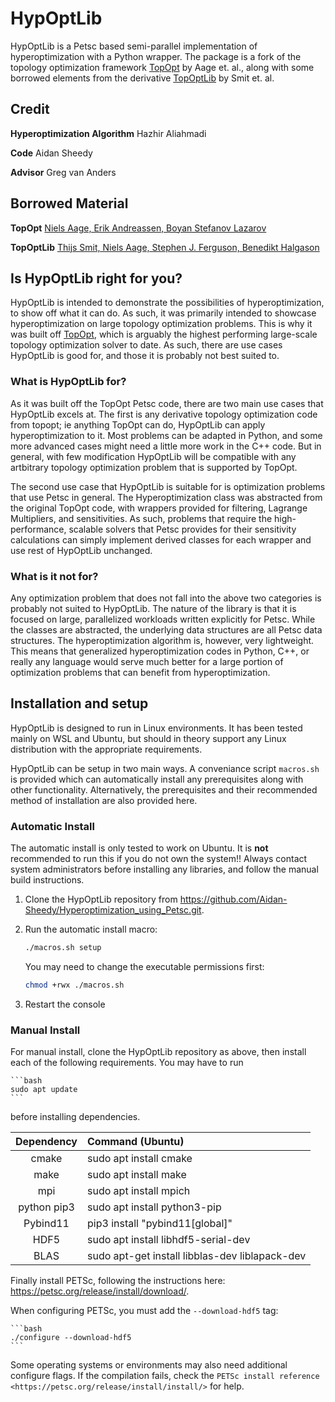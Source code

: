 <!-- TopOpt_in_PETSc
===============
A 3D large-scale topology optimization code using PETSc
===============

The code (or framework) presented on this page is a fully parallel framework for conducting very large scale topology optimziation on structured grids. For more
details see www.topopt.dtu.dk/PETSc.

Updated and refactored to remove dependence of TopOpt.cc/h in all other classe,
June, 2019, Niels Aage

To clone repository:
>> git clone https://github.com/topopt/TopOpt_in_PETSc.git

NOTE: The code requires PETSc version 3.11.0 or newer ! Also note that the code is not tested against the development branch on git.

This code has been tested on:
- Linux systems including: Ubuntu 18.04, Red hat enterprise linux 8

This code requires the following external software to work:
- PETSc version 3.11.4 or earlier (though never than 3.8.x)
- Requires LAPACK/BLAS
- Requires MPI

Compile following rules in makefile_ref

Normal compilation time of framework, e.g. 4s: "make topopt -j"

Run the base example by typing e.g.: "mpirun -np 4 ./topopt"

Postprocess results using Python 2.6: "bin2vtu #" where # refers to the iteration number

Visualize using ParaView (version 5.7 or earlier)

The expected result of the base code is the (but on a coarse mesh!) cantilever beam from:
Aage, N., Andreassen, E., & Lazarov, B. S. (2015). Topology optimization using PETSc: An easy-to-use, fully parallel, open source topology optimization framework. Structural and Multidisciplinary Optimization, 51(3), 565–572. https://doi.org/10.1007/s00158-014-1157-0

Extensions: 
===============
An extension of the code including manufacturing filters/constraints can be found here:
https://github.com/edofersan/MaximumSize_on_TopOpt_in_PETSc


_______________________________________________________________________________________________________________________________________________ -->

# HypOptLib

HypOptLib is a Petsc based semi-parallel implementation of hyperoptimization with a Python wrapper. The package is a
fork of the topology optimization framework
[TopOpt](https://www.topopt.mek.dtu.dk/apps-and-software/large-scale-topology-optimization-code-using-petsc) by Aage
et. al., along with some borrowed elements from the derivative [TopOptLib](https://doi.org/10.1007/s00158-021-03018-7) by Smit et. al.

## Credit

**Hyperoptimization Algorithm** Hazhir Aliahmadi

**Code** Aidan Sheedy

**Advisor** Greg van Anders

## Borrowed Material

**TopOpt** [Niels Aage, Erik Andreassen, Boyan Stefanov Lazarov](https://www.topopt.mek.dtu.dk/apps-and-software/large-scale-topology-optimization-code-using-petsc)

**TopOptLib** [Thijs Smit, Niels Aage, Stephen J. Ferguson, Benedikt Halgason](https://doi.org/10.1007/s00158-021-03018-7)

## Is HypOptLib right for you?

HypOptLib is intended to demonstrate the possibilities of hyperoptimization, to show off what it can do. As such, it was primarily
intended to showcase hyperoptimization on large topology optimization problems. This is why it was built off
[TopOpt](https://www.topopt.mek.dtu.dk/apps-and-software/large-scale-topology-optimization-code-using-petsc), which is arguably the
highest performing large-scale topology optimization solver to date. As such, there are use cases HypOptLib is good for, and those it
is probably not best suited to.

### What is HypOptLib for?

As it was built off the TopOpt Petsc code, there are two main use cases that HypOptLib excels at. The first is any derivative topology optimization code
from topopt; ie anything TopOpt can do, HypOptLib can apply hyperoptimization to it. Most problems can be adapted in Python, and some more advanced cases might
need a little more work in the C++ code. But in general, with few modification HypOptLib will be compatible with any artbitrary topology optimization problem that
is supported by TopOpt.

The second use case that HypOptLib is suitable for is optimization problems that use Petsc in general. The Hyperoptimization class was abstracted from the
original TopOpt code, with wrappers provided for filtering, Lagrange Multipliers, and sensitivities. As such, problems that require the high-performance, scalable
solvers that Petsc provides for their sensitivity calculations can simply implement derived classes for each wrapper and use rest of HypOptLib unchanged.

### What is it not for?

Any optimization problem that does not fall into the above two categories is probably not suited to HypOptLib. The nature of the library is that it is focused on
large, parallelized workloads written explicitly for Petsc. While the classes are abstracted, the underlying data structures are all Petsc data structures. The
hyperoptimization algorithm is, however, very lightweight. This means that generalized hyperoptimization codes in Python, C++, or really any language would serve
much better for a large portion of optimization problems that can benefit from hyperoptimization.

## Installation and setup

HypOptLib is designed to run in Linux environments. It has been tested mainly
on WSL and Ubuntu, but should in theory support any Linux distribution with the
appropriate requirements.

HypOptLib can be setup in two main ways. A conveniance script `macros.sh` is
provided which can automatically install any prerequisites along with other
functionality. Alternatively, the prerequisites and their recommended method of
installation are also provided here.

### Automatic Install

The automatic install is only tested to work on Ubuntu. It is **not** recommended to run this
if you do not own the system!! Always contact system administrators before installing any libraries,
and follow the manual build instructions.

1. Clone the HypOptLib repository from https://github.com/Aidan-Sheedy/Hyperoptimization_using_Petsc.git.

2. Run the automatic install macro:

    ```bash
    ./macros.sh setup
    ```
        
    You may need to change the executable permissions first:

    ```bash        
    chmod +rwx ./macros.sh
    ```

3. Restart the console

### Manual Install

For manual install, clone the HypOptLib repository as above, then install each
of the following requirements. You may have to run

    ```bash
    sudo apt update
    ```

before installing dependencies.

| Dependency  | Command (Ubuntu)                                 |
|:-----------:|:-------------------------------------------------|
| cmake       | sudo apt install cmake                           |
| make        | sudo apt install make                            |
| mpi         | sudo apt install mpich                           |
| python pip3 | sudo apt install python3-pip                     |
| Pybind11    | pip3 install "pybind11[global]"                  |
| HDF5        | sudo apt install libhdf5-serial-dev              |
| BLAS        | sudo apt-get install libblas-dev liblapack-dev   |

Finally install PETSc, following the instructions here: https://petsc.org/release/install/download/.

When configuring PETSc, you must add the `--download-hdf5` tag:

    ```bash
    ./configure --download-hdf5
    ```

Some operating systems or environments may also need additional configure flags. If the compilation
fails, check the `PETSc install reference <https://petsc.org/release/install/install/>` for help.
